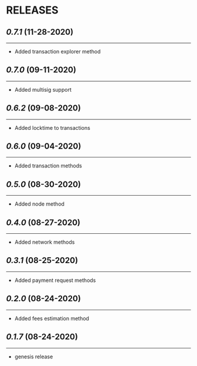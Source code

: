 # RELEASES

## *0.7.1* (11-28-2020)
_______________________
* Added transaction explorer method

## *0.7.0* (09-11-2020)
_______________________
* Added multisig support

## *0.6.2* (09-08-2020)
_______________________
* Added locktime to transactions

## *0.6.0* (09-04-2020)
_______________________
* Added transaction methods

## *0.5.0* (08-30-2020)
_______________________
* Added node method

## *0.4.0* (08-27-2020)
_______________________
* Added network methods

## *0.3.1* (08-25-2020)
_______________________
* Added payment request methods

## *0.2.0* (08-24-2020)
_______________________
* Added fees estimation method

## *0.1.7* (08-24-2020)
_______________________
* genesis release
